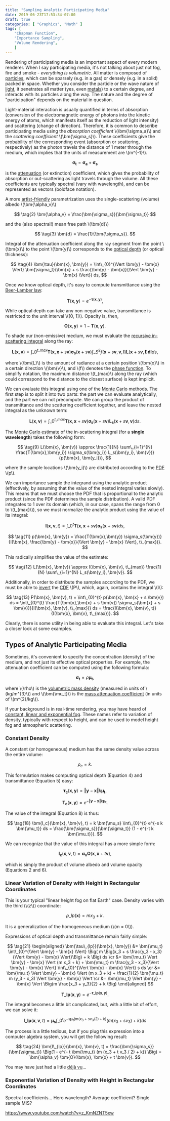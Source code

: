 ```yaml
---
title: "Sampling Analytic Participating Media"
date: 2019-06-23T17:53:34-07:00
draft: true
categories: [ "Graphics", "Math" ]
tags: [
    "Chapman Function",
    "Importance Sampling",
    "Volume Rendering",
    ]
---
```


Rendering of participating media is an important aspect of every modern renderer. When I say participating media, it's not talking about just not fog, fire and smoke - *everything is volumetric*. All matter is composed of [particles](https://en.wikipedia.org/wiki/Elementary_particle), which can be sparsely (e.g. in a gas) or densely (e.g. in a solid) packed in space. Whether you consider the particle or the wave nature of [light](https://en.wikipedia.org/wiki/Light), it penetrates all matter (yes, even [metals](http://webhome.phy.duke.edu/~qelectron/group/group_reading_Born_and_Wolf.pdf)) to a certain degree, and interacts with its particles along the way. The nature and the degree of "participation" depends on the material in question.

<!--more-->

Light-material interaction is usually quantified in terms of absorption (conversion of the electromagnetic energy of photons into the kinetic energy of atoms, which manifests itself as the reduction of light intensity) and scattering (change of direction). Therefore, it is common to describe participating media using the *absorption coefficient* \\(\bm{\sigma_a}\\) and the *scattering coefficient* \\(\bm{\sigma_s}\\). These coefficients give the probability of the corresponding event (absorption or scattering, respectively) as the photon travels the distance of 1 meter through the medium, which implies that the units of measurement are \\(m^{-1}\\).

$$ \tag{1} \bm{\sigma_t} = \bm{\sigma_a} + \bm{\sigma_s} $$

is the [attenuation](https://en.wikipedia.org/wiki/Attenuation_coefficient) (or extinction) coefficient, which gives the probability of absorption or out-scattering as light travels through the volume. All these coefficients are typically spectral (vary with wavelength), and can be represented as vectors (boldface notation).

A more [artist-friendly](http://www.pbr-book.org/3ed-2018/Volume_Scattering/Volume_Scattering_Processes.html#Out-ScatteringandAttenuation) parametrization uses the single-scattering (volume) albedo \\(\bm{\alpha_v}\\)

$$ \tag{2} \bm{\alpha_v} = \frac{\bm{\sigma_s}}{\bm{\sigma_t}} $$

and the (also spectral!) mean free path \\(\bm{d}\\)

$$ \tag{3} \bm{d} = \frac{1}{\bm{\sigma_s}}. $$

Integral of the attenuation coefficient along the ray segment from the point \\(\bm{x}\\) to the point \\(\bm{y}\\) corresponds to the [optical depth](https://en.wikipedia.org/wiki/Optical_depth) (or optical thickness):

$$ \tag{4} \bm{\tau}(\bm{x}, \bm{y}) = \int\_{0}^{\Vert \bm{y} - \bm{x} \Vert} \bm{\sigma_t}(\bm{x} + s \frac{\bm{y} - \bm{x}}{\Vert \bm{y} - \bm{x} \Vert}) ds, $$

Once we know optical depth, it's easy to compute transmittance using the [Beer-Lamber law](https://en.wikipedia.org/wiki/Beer%E2%80%93Lambert_law):

$$ \tag{5} \bm{T}(\bm{x}, \bm{y}) = e^{-\bm{\tau}(\bm{x}, \bm{y})}, $$

While optical depth can take any non-negative value, transmittance is restricted to the unit interval \\([0, 1]\\). Opacity is, then,

$$ \tag{6} \bm{O}(\bm{x}, \bm{y}) = 1 - \bm{T}(\bm{x}, \bm{y}). $$

To shade our (non-emissive) medium, we must evaluate the [recursive in-scattering integral](http://www.pbr-book.org/3ed-2018/Light_Transport_II_Volume_Rendering/The_Equation_of_Transfer.html) along the ray:

$$ \tag{7} \bm{L}(\bm{x}, \bm{v})
	= \int\_{0}^{t\_{max}} \bm{T}(\bm{x},\bm{x} + s \bm{v}) \bm{\sigma_s}(\bm{x} + s \bm{v}) \int\_{S^2} f(\bm{x} + s \bm{v}, \bm{v},\bm{l}) \bm{L}(\bm{x} + s \bm{v}, \bm{l}) \bm{dl} ds,
$$

where \\(\bm{L}\\) is the amount of radiance at a certain position \\(\bm{x}\\) in a certain direction \\(\bm{v}\\), and \\(f\\) denotes the [phase function](http://www.pbr-book.org/3ed-2018/Volume_Scattering/Phase_Functions.html). To simplify notation, the maximum distance \\(t\_{max}\\) along the ray (which could correspond to the distance to the closest surface) is kept implicit.

We can evaluate this integral using one of the [Monte Carlo](http://www.pbr-book.org/3ed-2018/Monte_Carlo_Integration.html) methods. The first step is to split it into two parts: the part we can evaluate analytically, and the part we can not precompute. We can group the product of transmittance and the scattering coefficient together, and leave the nested integral as the unknown term:

$$ \tag{8} \bm{L}(\bm{x}, \bm{v})
	= \int\_{0}^{t\_{max}} \bm{T}(\bm{x},\bm{x} + s \bm{v}) \bm{\sigma_s}(\bm{x} + s \bm{v}) \bm{L_s}(\bm{x} + s \bm{v}, \bm{v}) ds.
$$

The [Monte Carlo estimate](http://www.pbr-book.org/3ed-2018/Monte_Carlo_Integration/The_Monte_Carlo_Estimator.html) of the in-scattering integral (for a **single wavelength**) takes the following form:

$$ \tag{9} L(\bm{x}, \bm{v})
	\approx \frac{1}{N} \sum\_{i=1}^{N} \frac{T(\bm{x},\bm{y_i}) \sigma_s(\bm{y_i}) L_s(\bm{y_i}, \bm{v})}{p(\bm{x}, \bm{y_i})},
$$

where the sample locations \\(\bm{y_i}\\) are distributed according to the [PDF](https://en.wikipedia.org/wiki/Probability_density_function) \\(p\\).

We can importance sample the integrand using the analytic product (effectively, by assuming that the value of the nested integral varies slowly). This means that we must choose the PDF that is proportional to the analytic product (since the PDF determines the sample distribution). A valid PDF integrates to 1 over its domain (which, in our case, spans the range from 0 to \\(t\_{max}\\)), so we must normalize the analytic product using the value of its integral:

$$ \tag{10} \bm{I}(\bm{x}, \bm{v}, t) = \int\_{0}^{t} \bm{T}(\bm{x},\bm{x} + s \bm{v}) \bm{\sigma_s}(\bm{x} + s \bm{v}) ds, $$

$$ \tag{11} p(\bm{x}, \bm{y}) = \frac{T(\bm{x},\bm{y}) \sigma_s(\bm{y})}{I(\bm{x}, \frac{\bm{y} - \bm{x}}{\Vert \bm{y} - \bm{x} \Vert}, t\_{max})}. $$

This radically simplifies the value of the estimate:

$$ \tag{12} L(\bm{x}, \bm{v}) \approx I(\bm{x}, \bm{v}, t\_{max}) \frac{1}{N} \sum\_{i=1}^{N} L_s(\bm{y_i}, \bm{v}). $$

Additionally, in order to distribute the samples according to the PDF, we must be able to [invert](http://www.pbr-book.org/3ed-2018/Monte_Carlo_Integration/Sampling_Random_Variables.html#TheInversionMethod) the [CDF](https://en.wikipedia.org/wiki/Cumulative_distribution_function) \\(P\\), which, again, contains the integral \\(I\\):

$$ \tag{13} P(\bm{x}, \bm{v}, t)
	= \int\_{0}^{t} p(\bm{x}, \bm{x} + s \bm{v}) ds
	= \int\_{0}^{t} \frac{T(\bm{x},\bm{x} + s \bm{v}) \sigma_s(\bm{x} + s \bm{v})}{I(\bm{x}, \bm{v}, t\_{max})} ds
	= \frac{I(\bm{x}, \bm{v}, t)}{I(\bm{x}, \bm{v}, t\_{max})}.
$$

Clearly, there is some utility in being able to evaluate this integral. Let's take a closer look at some examples.

## Types of Analytic Participating Media

Sometimes, it's convenient to specify the concentration (density) of the medium, and not just its effective optical properties. For example, the attenuation coefficient can be computed using the following formula:

$$ \tag{14} \bm{\sigma_t} = \rho \bm{\mu_t}, $$

where \\(\rho\\) is the [volumetric mass density](https://en.wikipedia.org/wiki/Mass_density) (measured in units of \\(kg/m^{3}\\)) and \\(\bm{\mu_t}\\) is the [mass attenuation coefficient](https://en.wikipedia.org/wiki/Mass_attenuation_coefficient) (in units of \\(m^{2}/kg\\)).

If your background is in real-time rendering, you may have heard of [constant, linear and exponential fog](http://www.terathon.com/lengyel/Lengyel-UnifiedFog.pdf). These names refer to variation of density, typically with respect to height, and can be used to model height fog and atmospheric scattering.

### Constant Density

A constant (or homogeneous) medium has the same density value across the entire volume:

$$ \tag{15} \rho_c = k. $$

This formulation makes computing optical depth (Equation 4) and transmittance (Equation 5) easy:

$$ \tag{16} \bm{\tau_c}(\bm{x}, \bm{y}) = \Vert \bm{y} - \bm{x} \Vert k \bm{\mu_t}, $$

$$ \tag{17} \bm{T_c}(\bm{x}, \bm{y}) = e^{-\Vert \bm{y} - \bm{x} \Vert k \bm{\mu_t}}. $$

The value of the integral (Equation 8) is thus:

$$ \tag{18} \bm{I_c}(\bm{x}, \bm{v}, t)
	= k \bm{\mu_s} \int\_{0}^{t} e^{-s k \bm{\mu_t}} ds
	= \frac{\bm{\sigma_s}}{\bm{\sigma_t}} (1 - e^{-t k \bm{\mu_t}}).
$$

We can recognize that the value of this integral has a more simple form:

$$ \tag{19} \bm{I_c}(\bm{x}, \bm{v}, t) = \bm{\alpha_v} \bm{O}(\bm{x}, \bm{x} + t \bm{v}), $$

which is simply the product of volume albedo and volume opacity (Equations 2 and 6).

### Linear Variation of Density with Height in Rectangular Coordinates

This is your typical "linear height fog on flat Earth" case. Density varies with the third (\\(z\\)) coordinate:

$$ \tag{20} \rho\_{lp}(\bm{x}) = m x_3 + k. $$

It is a generalization of the homogeneous medium (\\(m = 0\\)).

Expressions of optical depth and transmittance remain fairly simple:

$$ \tag{21} \begin{aligned}
\bm{\tau\_{lp}}(\bm{x}, \bm{y})
	&= \bm{\mu_t} \int\_{0}^{\Vert \bm{y} - \bm{x} \Vert} \Big( m \Big(x_3 + s \frac{y_3 - x_3}{\Vert \bm{y} - \bm{x} \Vert}\Big) + k \Big) ds \cr
	&= \bm{\mu_t} \Vert \bm{y} - \bm{x} \Vert (m x_3 + k) + \bm{\mu_t} m \frac{y_3 - x_3}{\Vert \bm{y} - \bm{x} \Vert} \int\_{0}^{\Vert \bm{y} - \bm{x} \Vert} s ds \cr
	&= \bm{\mu_t} \Vert \bm{y} - \bm{x} \Vert (m x_3 + k) + \frac{1}{2} \bm{\mu_t} m (y_3 - x_3) \Vert \bm{y} - \bm{x} \Vert \cr
	&= \bm{\mu_t} \Vert \bm{y} - \bm{x} \Vert \Big(m \frac{x_3 + y_3}{2} + k \Big)
\end{aligned} $$

$$ \tag{22} \bm{T\_{lp}}(\bm{x}, \bm{y}) = e^{-\bm{\tau\_{lp}}(\bm{x}, \bm{y})}. $$

The integral becomes a little bit complicated, but, with a little bit of effort, we can solve it:

$$ \tag{23} \bm{I\_{lp}}(\bm{x}, \bm{v}, t)
	= \bm{\mu_s} \int\_{0}^{t} e^{- s \bm{\mu_t} (m (x_3 + s v_3 / 2) + k)} \Big(m (x_3 + s v_3) + k \Big) ds
$$

The process is a little tedious, but if you plug this expression into a computer algebra system, you will get the following result:

$$ \tag{24} \bm{I\_{lp}}(\bm{x}, \bm{v}, t)
	= \frac{\bm{\sigma_s}}{\bm{\sigma_t}} \Big(1 - e^{- t \bm{\mu_t} (m (x_3 + t v_3 / 2) + k)} \Big)
	= \bm{\alpha_v} \bm{O}(\bm{x}, \bm{x} + t \bm{v}). $$

You may have just had a little [déjà vu](https://www.youtube.com/watch?v=z_KmNZNT5xw)...

### Exponential Variation of Density with Height in Rectangular Coordinates



Spectral coefficients... Hero wavelength? Average coefficient? Single sample MIS?

https://www.youtube.com/watch?v=z_KmNZNT5xw
